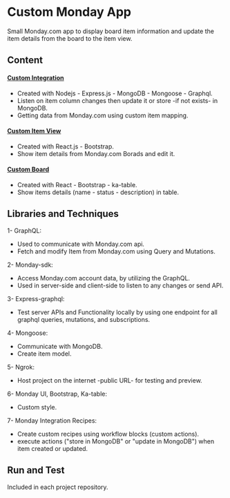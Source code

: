 # Custom Monday App
Small Monday.com app to display board item information and update the item details from the board to the item view.

## Content
 #### [Custom Integration](https://github.com/moazmoshtha/custom-integration)
-  Created with Nodejs - Express.js - MongoDB - Mongoose - Graphql.
-  Listen on item column changes then update it or store -if not exists- in MongoDB.
-  Getting data from Monday.com using custom item mapping. 

 #### [Custom Item View](https://github.com/moazmoshtha/custom-item-view.git)
 -  Created with React.js - Bootstrap.
 -  Show item details from Monday.com Borads and edit it.
 
 #### [Custom Board](https://github.com/moazmoshtha/custom-board) 
 -  Created with React - Bootstrap - ka-table.
 -  Show items details (name - status - description) in table.
 
 
 ## Libraries and Techniques
1- GraphQL:
- Used to communicate with Monday.com api.
- Fetch and modify Item from Monday.com using Query and Mutations.

2- Monday-sdk:
- Access Monday.com account data, by utilizing the GraphQL.
- Used in server-side and client-side to listen to any changes or send API.

3- Express-graphql:
- Test server APIs and Functionality locally by using one endpoint for all graphql queries, mutations, and subscriptions.

4- Mongoose:
- Communicate with MongoDB.
- Create item model.

5- Ngrok:
-  Host project on the internet -public URL- for testing and preview.

6- Monday UI, Bootstrap, Ka-table:
- Custom style.

7- Monday Integration Recipes:
- Create custom recipes using workflow blocks (custom actions). 
- execute actions ("store in MongoDB" or "update in MongoDB") when item created or updated.

 ## Run and Test
 Included in each project repository.


